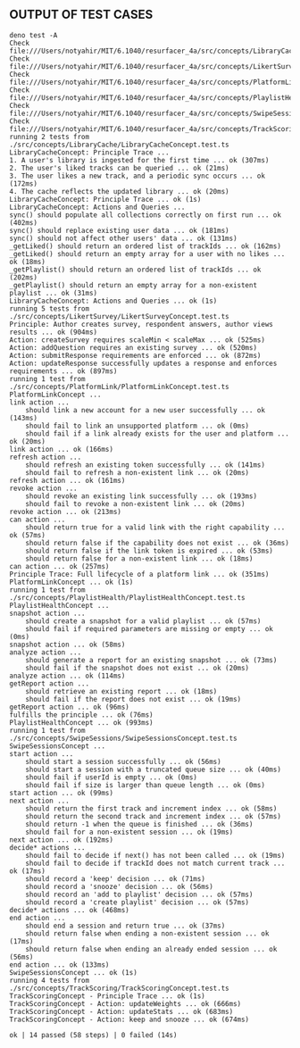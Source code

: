 ## OUTPUT OF TEST CASES

    deno test -A
    Check file:///Users/notyahir/MIT/6.1040/resurfacer_4a/src/concepts/LibraryCache/LibraryCacheConcept.test.ts
    Check file:///Users/notyahir/MIT/6.1040/resurfacer_4a/src/concepts/LikertSurvey/LikertSurveyConcept.test.ts
    Check file:///Users/notyahir/MIT/6.1040/resurfacer_4a/src/concepts/PlatformLink/PlatformLinkConcept.test.ts
    Check file:///Users/notyahir/MIT/6.1040/resurfacer_4a/src/concepts/PlaylistHealth/PlaylistHealthConcept.test.ts
    Check file:///Users/notyahir/MIT/6.1040/resurfacer_4a/src/concepts/SwipeSessions/SwipeSessionsConcept.test.ts
    Check file:///Users/notyahir/MIT/6.1040/resurfacer_4a/src/concepts/TrackScoring/TrackScoringConcept.test.ts
    running 2 tests from ./src/concepts/LibraryCache/LibraryCacheConcept.test.ts
    LibraryCacheConcept: Principle Trace ...
    1. A user's library is ingested for the first time ... ok (307ms)
    2. The user's liked tracks can be queried ... ok (21ms)
    3. The user likes a new track, and a periodic sync occurs ... ok (172ms)
    4. The cache reflects the updated library ... ok (20ms)
    LibraryCacheConcept: Principle Trace ... ok (1s)
    LibraryCacheConcept: Actions and Queries ...
    sync() should populate all collections correctly on first run ... ok (402ms)
    sync() should replace existing user data ... ok (181ms)
    sync() should not affect other users' data ... ok (131ms)
    _getLiked() should return an ordered list of trackIds ... ok (162ms)
    _getLiked() should return an empty array for a user with no likes ... ok (18ms)
    _getPlaylist() should return an ordered list of trackIds ... ok (202ms)
    _getPlaylist() should return an empty array for a non-existent playlist ... ok (31ms)
    LibraryCacheConcept: Actions and Queries ... ok (1s)
    running 5 tests from ./src/concepts/LikertSurvey/LikertSurveyConcept.test.ts
    Principle: Author creates survey, respondent answers, author views results ... ok (904ms)
    Action: createSurvey requires scaleMin < scaleMax ... ok (525ms)
    Action: addQuestion requires an existing survey ... ok (520ms)
    Action: submitResponse requirements are enforced ... ok (872ms)
    Action: updateResponse successfully updates a response and enforces requirements ... ok (897ms)
    running 1 test from ./src/concepts/PlatformLink/PlatformLinkConcept.test.ts
    PlatformLinkConcept ...
    link action ...
        should link a new account for a new user successfully ... ok (143ms)
        should fail to link an unsupported platform ... ok (0ms)
        should fail if a link already exists for the user and platform ... ok (20ms)
    link action ... ok (166ms)
    refresh action ...
        should refresh an existing token successfully ... ok (141ms)
        should fail to refresh a non-existent link ... ok (20ms)
    refresh action ... ok (161ms)
    revoke action ...
        should revoke an existing link successfully ... ok (193ms)
        should fail to revoke a non-existent link ... ok (20ms)
    revoke action ... ok (213ms)
    can action ...
        should return true for a valid link with the right capability ... ok (57ms)
        should return false if the capability does not exist ... ok (36ms)
        should return false if the link token is expired ... ok (53ms)
        should return false for a non-existent link ... ok (18ms)
    can action ... ok (257ms)
    Principle Trace: Full lifecycle of a platform link ... ok (351ms)
    PlatformLinkConcept ... ok (1s)
    running 1 test from ./src/concepts/PlaylistHealth/PlaylistHealthConcept.test.ts
    PlaylistHealthConcept ...
    snapshot action ...
        should create a snapshot for a valid playlist ... ok (57ms)
        should fail if required parameters are missing or empty ... ok (0ms)
    snapshot action ... ok (58ms)
    analyze action ...
        should generate a report for an existing snapshot ... ok (73ms)
        should fail if the snapshot does not exist ... ok (20ms)
    analyze action ... ok (114ms)
    getReport action ...
        should retrieve an existing report ... ok (18ms)
        should fail if the report does not exist ... ok (19ms)
    getReport action ... ok (96ms)
    fulfills the principle ... ok (76ms)
    PlaylistHealthConcept ... ok (993ms)
    running 1 test from ./src/concepts/SwipeSessions/SwipeSessionsConcept.test.ts
    SwipeSessionsConcept ...
    start action ...
        should start a session successfully ... ok (56ms)
        should start a session with a truncated queue size ... ok (40ms)
        should fail if userId is empty ... ok (0ms)
        should fail if size is larger than queue length ... ok (0ms)
    start action ... ok (99ms)
    next action ...
        should return the first track and increment index ... ok (58ms)
        should return the second track and increment index ... ok (57ms)
        should return -1 when the queue is finished ... ok (36ms)
        should fail for a non-existent session ... ok (19ms)
    next action ... ok (192ms)
    decide* actions ...
        should fail to decide if next() has not been called ... ok (19ms)
        should fail to decide if trackId does not match current track ... ok (17ms)
        should record a 'keep' decision ... ok (71ms)
        should record a 'snooze' decision ... ok (56ms)
        should record an 'add to playlist' decision ... ok (57ms)
        should record a 'create playlist' decision ... ok (57ms)
    decide* actions ... ok (468ms)
    end action ...
        should end a session and return true ... ok (37ms)
        should return false when ending a non-existent session ... ok (17ms)
        should return false when ending an already ended session ... ok (56ms)
    end action ... ok (133ms)
    SwipeSessionsConcept ... ok (1s)
    running 4 tests from ./src/concepts/TrackScoring/TrackScoringConcept.test.ts
    TrackScoringConcept - Principle Trace ... ok (1s)
    TrackScoringConcept - Action: updateWeights ... ok (666ms)
    TrackScoringConcept - Action: updateStats ... ok (683ms)
    TrackScoringConcept - Action: keep and snooze ... ok (674ms)

    ok | 14 passed (58 steps) | 0 failed (14s)
